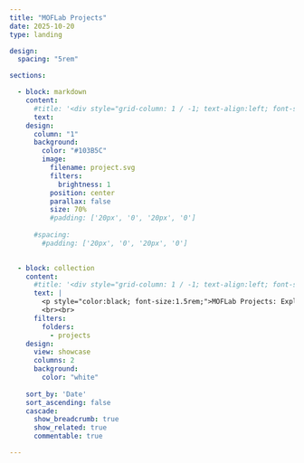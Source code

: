 ```yaml
---
title: "MOFLab Projects"
date: 2025-10-20
type: landing

design:
  spacing: "5rem"

sections:

  - block: markdown
    content:
      #title: '<div style="grid-column: 1 / -1; text-align:left; font-size:1rem;">MOFLab projects</div>'
      text: 
    design:
      column: "1"
      background:
        color: "#103B5C"
        image:
          filename: project.svg
          filters:
            brightness: 1
          position: center
          parallax: false
          size: 70%
          #padding: ['20px', '0', '20px', '0']
        
      #spacing:
        #padding: ['20px', '0', '20px', '0']
        

  - block: collection
    content:
      #title: '<div style="grid-column: 1 / -1; text-align:left; font-size:2rem;">MOFLab projects</div>'
      text: |
        <p style="color:black; font-size:1.5rem;">MOFLab Projects: Exploring state-of-the-art optical fiber design and fabrication, low-cost and energy-efficient fiber sensors, and nonlinear fiber dynamics.</p>
        <br><br>
      filters:
        folders:
          - projects
    design:
      view: showcase
      columns: 2
      background: 
        color: "white"
  
    sort_by: 'Date'
    sort_ascending: false
    cascade:
      show_breadcrumb: true
      show_related: true
      commentable: true

---
```

